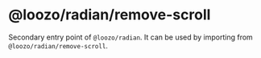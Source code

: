 # @loozo/radian/remove-scroll

Secondary entry point of `@loozo/radian`. It can be used by importing from `@loozo/radian/remove-scroll`.
